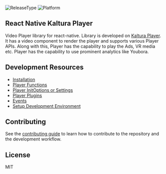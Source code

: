 ![ReleaseType](https://img.shields.io/badge/Release%20Type-Alpha-blue)
![Platform](https://img.shields.io/badge/Platform-React--Native%20Video%20Player-green)


## React Native Kaltura Player

Video Player library for react-native. Library is developed on [Kaltura Player](https://developer.kaltura.com/player/).
It has a video component to render the player and supports various Player APIs.
Along with this, Player has the capability to play the Ads, VR media etc. Player has the capability to use prominent analytics
like Youbora.

## Development Resources

- [Installation](./docs/installation.md)
- [Player Functions](./docs/player-functions.md)
- [Player InitOptions or Settings](./docs/player-initoptions.md)
- [Player Plugins](./docs/player-plugins.md)
- [Events](./docs/events.md)
- [Setup Development Environment](./docs/setup-dev-environment.md)

## Contributing

See the [contributing guide](CONTRIBUTING.md) to learn how to contribute to the repository and the development workflow.

## License

MIT
